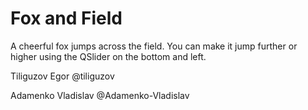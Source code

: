 # Fox and Field

A cheerful fox jumps across the field. 
You can make it jump further or higher using the QSlider on 
the bottom and left.

Tiliguzov Egor @tiliguzov

Adamenko Vladislav @Adamenko-Vladislav